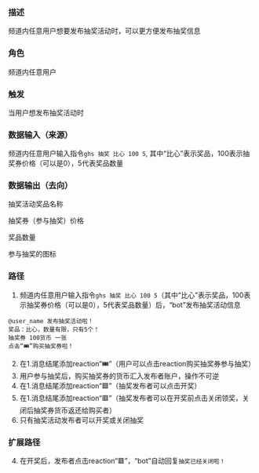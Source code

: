 ### 描述

频道内任意用户想要发布抽奖活动时，可以更方便发布抽奖信息

### 角色

频道内任意用户

### 触发

当用户想发布抽奖活动时

### 数据输入（来源）

频道内任意用户输入指令```ghs 抽奖 比心 100 5```, 其中“比心”表示奖品，100表示抽奖券价格（可以是0），5代表奖品数量

### 数据输出（去向）

抽奖活动奖品名称

抽奖券（参与抽奖）价格

奖品数量

参与抽奖的图标

### 路径

1. 频道内任意用户输入指令```ghs 抽奖 比心 100 5```（其中“比心”表示奖品，100表示抽奖券价格（可以是0），5代表奖品数量）后，“bot”发布抽奖活动信息
```
@user_name 发布抽奖活动啦！
奖品：比心，数量有限，只有5个！
抽奖券 100货币 一张
点击“🎟️”购买抽奖券啦！
```
2. 在1.消息结尾添加reaction“🎟️”（用户可以点击reaction购买抽奖券参与抽奖）
3. 用户参与抽奖后，购买抽奖券的货币汇入发布者账户，操作不可逆
4. 在1.消息结尾添加reaction“🟩”（抽奖发布者可以点击开奖）
5. 在1.消息结尾添加reaction“🟥”（抽奖发布者可以在开奖前点击关闭领奖，关闭后抽奖券货币返还给购买者）
6. 只有抽奖活动发布者可以开奖或关闭抽奖

### 扩展路径

4. 在开奖后，发布者点击reaction“🟥”，“bot”自动回复```抽奖已经关闭啦！```
